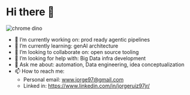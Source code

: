 # Hi there 👋

<!--
**Jorgeruiz97/jorgeruiz97** is a ✨ _special_ ✨ repository because its `README.md` (this file) appears on your GitHub profile.

Here are some ideas to get you started:

-->

![chrome dino](https://storage.googleapis.com/gweb-uniblog-publish-prod/original_images/Dino_non-birthday_version.gif)

- 🔭 I’m currently working on: prod ready agentic pipelines
- 🌱 I’m currently learning: genAI architecture
- 👯 I’m looking to collaborate on: open source tooling
- 🤔 I’m looking for help with: Big Data infra development
- 💬 Ask me about: automation, Data engineering, idea conceptualization
- 📫 How to reach me:
  - Personal email: www.jorge97@gmail.com
  - Linked in: https://www.linkedin.com/in/jorgeruiz97jr/
